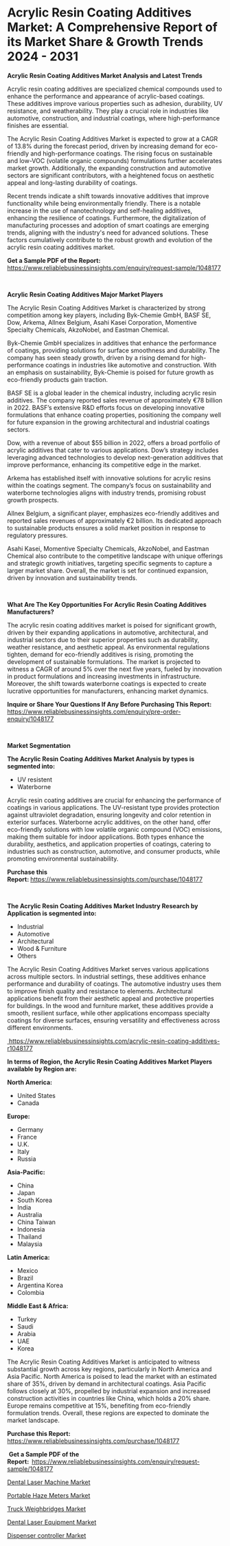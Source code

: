 <p><h1>Acrylic Resin Coating Additives Market: A Comprehensive Report of its Market Share & Growth Trends 2024 - 2031</h1></p><p><strong>Acrylic Resin Coating Additives Market Analysis and Latest Trends</strong></p>
<p><p>Acrylic resin coating additives are specialized chemical compounds used to enhance the performance and appearance of acrylic-based coatings. These additives improve various properties such as adhesion, durability, UV resistance, and weatherability. They play a crucial role in industries like automotive, construction, and industrial coatings, where high-performance finishes are essential.</p><p>The Acrylic Resin Coating Additives Market is expected to grow at a CAGR of 13.8% during the forecast period, driven by increasing demand for eco-friendly and high-performance coatings. The rising focus on sustainable and low-VOC (volatile organic compounds) formulations further accelerates market growth. Additionally, the expanding construction and automotive sectors are significant contributors, with a heightened focus on aesthetic appeal and long-lasting durability of coatings.</p><p>Recent trends indicate a shift towards innovative additives that improve functionality while being environmentally friendly. There is a notable increase in the use of nanotechnology and self-healing additives, enhancing the resilience of coatings. Furthermore, the digitalization of manufacturing processes and adoption of smart coatings are emerging trends, aligning with the industry's need for advanced solutions. These factors cumulatively contribute to the robust growth and evolution of the acrylic resin coating additives market.</p></p>
<p><strong>Get a Sample PDF of the Report:&nbsp;</strong> <a href="https://www.reliablebusinessinsights.com/enquiry/request-sample/1048177?utm_campaign=1119&utm_medium=2&utm_source=Github&utm_content=ia&utm_term=20102024&utm_id=acrylic-resin-coating-additives">https://www.reliablebusinessinsights.com/enquiry/request-sample/1048177</a></p>
<p>&nbsp;</p>
<p><strong>Acrylic Resin Coating Additives Major Market Players</strong></p>
<p><p>The Acrylic Resin Coating Additives Market is characterized by strong competition among key players, including Byk-Chemie GmbH, BASF SE, Dow, Arkema, Allnex Belgium, Asahi Kasei Corporation, Momentive Specialty Chemicals, AkzoNobel, and Eastman Chemical.</p><p>Byk-Chemie GmbH specializes in additives that enhance the performance of coatings, providing solutions for surface smoothness and durability. The company has seen steady growth, driven by a rising demand for high-performance coatings in industries like automotive and construction. With an emphasis on sustainability, Byk-Chemie is poised for future growth as eco-friendly products gain traction.</p><p>BASF SE is a global leader in the chemical industry, including acrylic resin additives. The company reported sales revenue of approximately €78 billion in 2022. BASF’s extensive R&D efforts focus on developing innovative formulations that enhance coating properties, positioning the company well for future expansion in the growing architectural and industrial coatings sectors.</p><p>Dow, with a revenue of about $55 billion in 2022, offers a broad portfolio of acrylic additives that cater to various applications. Dow’s strategy includes leveraging advanced technologies to develop next-generation additives that improve performance, enhancing its competitive edge in the market.</p><p>Arkema has established itself with innovative solutions for acrylic resins within the coatings segment. The company’s focus on sustainability and waterborne technologies aligns with industry trends, promising robust growth prospects.</p><p>Allnex Belgium, a significant player, emphasizes eco-friendly additives and reported sales revenues of approximately €2 billion. Its dedicated approach to sustainable products ensures a solid market position in response to regulatory pressures.</p><p>Asahi Kasei, Momentive Specialty Chemicals, AkzoNobel, and Eastman Chemical also contribute to the competitive landscape with unique offerings and strategic growth initiatives, targeting specific segments to capture a larger market share. Overall, the market is set for continued expansion, driven by innovation and sustainability trends.</p></p>
<p>&nbsp;</p>
<p><strong>What Are The Key Opportunities For Acrylic Resin Coating Additives Manufacturers?</strong></p>
<p><p>The acrylic resin coating additives market is poised for significant growth, driven by their expanding applications in automotive, architectural, and industrial sectors due to their superior properties such as durability, weather resistance, and aesthetic appeal. As environmental regulations tighten, demand for eco-friendly additives is rising, promoting the development of sustainable formulations. The market is projected to witness a CAGR of around 5% over the next five years, fueled by innovation in product formulations and increasing investments in infrastructure. Moreover, the shift towards waterborne coatings is expected to create lucrative opportunities for manufacturers, enhancing market dynamics.</p></p>
<p><strong>Inquire or Share Your Questions If Any Before Purchasing This Report:</strong> <a href="https://www.reliablebusinessinsights.com/enquiry/pre-order-enquiry/1048177?utm_campaign=1119&utm_medium=2&utm_source=Github&utm_content=ia&utm_term=20102024&utm_id=acrylic-resin-coating-additives">https://www.reliablebusinessinsights.com/enquiry/pre-order-enquiry/1048177</a></p>
<p>&nbsp;</p>
<p><strong>Market Segmentation</strong></p>
<p><strong>The Acrylic Resin Coating Additives Market Analysis by types is segmented into:</strong></p>
<p><ul><li>UV resistent</li><li>Waterborne</li></ul></p>
<p><p>Acrylic resin coating additives are crucial for enhancing the performance of coatings in various applications. The UV-resistant type provides protection against ultraviolet degradation, ensuring longevity and color retention in exterior surfaces. Waterborne acrylic additives, on the other hand, offer eco-friendly solutions with low volatile organic compound (VOC) emissions, making them suitable for indoor applications. Both types enhance the durability, aesthetics, and application properties of coatings, catering to industries such as construction, automotive, and consumer products, while promoting environmental sustainability.</p></p>
<p><strong>Purchase this Report:&nbsp;</strong><a href="https://www.reliablebusinessinsights.com/purchase/1048177?utm_campaign=1119&utm_medium=2&utm_source=Github&utm_content=ia&utm_term=20102024&utm_id=acrylic-resin-coating-additives">https://www.reliablebusinessinsights.com/purchase/1048177</a></p>
<p>&nbsp;</p>
<p><strong>The Acrylic Resin Coating Additives Market Industry Research by Application is segmented into:</strong></p>
<p><ul><li>Industrial</li><li>Automotive</li><li>Architectural</li><li>Wood & Furniture</li><li>Others</li></ul></p>
<p><p>The Acrylic Resin Coating Additives Market serves various applications across multiple sectors. In industrial settings, these additives enhance performance and durability of coatings. The automotive industry uses them to improve finish quality and resistance to elements. Architectural applications benefit from their aesthetic appeal and protective properties for buildings. In the wood and furniture market, these additives provide a smooth, resilient surface, while other applications encompass specialty coatings for diverse surfaces, ensuring versatility and effectiveness across different environments.</p></p>
<p><a href="https://www.reliablebusinessinsights.com/acrylic-resin-coating-additives-r1048177?utm_campaign=1119&utm_medium=2&utm_source=Github&utm_content=ia&utm_term=20102024&utm_id=acrylic-resin-coating-additives">&nbsp;https://www.reliablebusinessinsights.com/acrylic-resin-coating-additives-r1048177</a></p>
<p><strong>In terms of Region, the Acrylic Resin Coating Additives Market Players available by Region are:</strong></p>
<p>
    <p> <strong> North America: </strong>
        <ul>
            <li>United States</li>
            <li>Canada</li>
        </ul>
        </p> 
    <p> <strong> Europe: </strong>
        <ul>
            <li>Germany</li>
            <li>France</li>
            <li>U.K.</li>
            <li>Italy</li>
            <li>Russia</li>
        </ul>
        </p> 
    <p> <strong> Asia-Pacific: </strong>
        <ul>
            <li>China</li>
            <li>Japan</li>
            <li>South Korea</li>
            <li>India</li>
            <li>Australia</li>
            <li>China Taiwan</li>
            <li>Indonesia</li>
            <li>Thailand</li>
            <li>Malaysia</li>
        </ul>
        </p> 
    <p> <strong> Latin America: </strong>
        <ul>
            <li>Mexico</li>
            <li>Brazil</li>
            <li>Argentina Korea</li>
            <li>Colombia</li>
        </ul>
        </p> 
    <p> <strong> Middle East & Africa: </strong>
        <ul>
            <li>Turkey</li>
            <li>Saudi</li>
            <li>Arabia</li>
            <li>UAE</li>
            <li>Korea</li>
        </ul>
    </p>
    </p>
<p><p>The Acrylic Resin Coating Additives Market is anticipated to witness substantial growth across key regions, particularly in North America and Asia Pacific. North America is poised to lead the market with an estimated share of 35%, driven by demand in architectural coatings. Asia Pacific follows closely at 30%, propelled by industrial expansion and increased construction activities in countries like China, which holds a 20% share. Europe remains competitive at 15%, benefiting from eco-friendly formulation trends. Overall, these regions are expected to dominate the market landscape.</p></p>
<p><strong>Purchase this Report: </strong><a href="https://www.reliablebusinessinsights.com/purchase/1048177?utm_campaign=1119&utm_medium=2&utm_source=Github&utm_content=ia&utm_term=20102024&utm_id=acrylic-resin-coating-additives">https://www.reliablebusinessinsights.com/purchase/1048177</a></p>
<p>&nbsp;<strong>Get a Sample PDF of the Report:&nbsp;&nbsp;</strong><a href="https://www.reliablebusinessinsights.com/enquiry/request-sample/1048177?utm_campaign=1119&utm_medium=2&utm_source=Github&utm_content=ia&utm_term=20102024&utm_id=acrylic-resin-coating-additives">https://www.reliablebusinessinsights.com/enquiry/request-sample/1048177</a></p>
<p><strong></strong></p>
<p><p><a href="https://www.linkedin.com/pulse/market-leaders-laggards-global-dental-laser-machine-zvvje?utm_campaign=1119&utm_medium=2&utm_source=Github&utm_content=ia&utm_term=20102024&utm_id=acrylic-resin-coating-additives">Dental Laser Machine Market</a></p><p><a href="https://github.com/sogusofer/Market-Research-Report-List-1/blob/main/portable-haze-meters-market.md?utm_campaign=1119&utm_medium=2&utm_source=Github&utm_content=ia&utm_term=20102024&utm_id=acrylic-resin-coating-additives">Portable Haze Meters Market</a></p><p><a href="https://issuu.com/reportprime-2/docs/truck-weighbridges-market-size-2030_fb223853d06154?utm_campaign=1119&utm_medium=2&utm_source=Github&utm_content=ia&utm_term=20102024&utm_id=acrylic-resin-coating-additives">Truck Weighbridges Market</a></p><p><a href="https://www.linkedin.com/pulse/dental-laser-equipment-market-size-share-analysis--gflbe?utm_campaign=1119&utm_medium=2&utm_source=Github&utm_content=ia&utm_term=20102024&utm_id=acrylic-resin-coating-additives">Dental Laser Equipment Market</a></p><p><a href="https://issuu.com/reportprime-2/docs/dispenser-controller-market-size-20_2af16fec99824d?utm_campaign=1119&utm_medium=2&utm_source=Github&utm_content=ia&utm_term=20102024&utm_id=acrylic-resin-coating-additives">Dispenser controller Market</a></p></p>